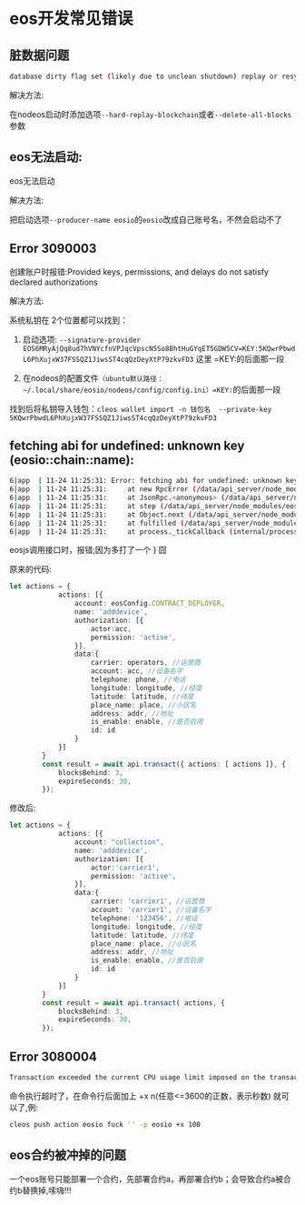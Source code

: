 # eos开发常见错误



## 脏数据问题  

```sh
database dirty flag set (likely due to unclean shutdown) replay or resync required  
```

解决方法:

在nodeos启动时添加选项`--hard-replay-blockchain`或者`--delete-all-blocks`参数  



## eos无法启动:  

eos无法启动

解决方法:

把启动选项`--producer-name eosio`的`eosio`改成自己账号名，不然会启动不了  



## Error 3090003

创建账户时报错:Provided keys, permissions, and delays do not satisfy declared authorizations  

解决方法:  

系统私钥在 2个位置都可以找到：

1. 启动选项: `--signature-provider EOS6MRyAjQq8ud7hVNYcfnVPJqcVpscN5So8BhtHuGYqET5GDW5CV=KEY:5KQwrPbwdL6PhXujxW37FSSQZ1JiwsST4cqQzDeyXtP79zkvFD3` 这里 =KEY:的后面那一段

2. 在nodeos的配置文件`（ubuntu默认路径：~/.local/share/eosio/nodeos/config/config.ini）=KEY:`的后面那一段   

找到后将私钥导入钱包：`cleos wallet import -n 钱包名  --private-key 5KQwrPbwdL6PhXujxW37FSSQZ1JiwsST4cqQzDeyXtP79zkvFD3`



## fetching abi for undefined: unknown key (eosio::chain::name):

```sh
6|app  | 11-24 11:25:31: Error: fetching abi for undefined: unknown key (eosio::chain::name):
6|app  | 11-24 11:25:31:     at new RpcError (/data/api_server/node_modules/eosjs/dist/eosjs-rpcerror.js:26:28)
6|app  | 11-24 11:25:31:     at JsonRpc.<anonymous> (/data/api_server/node_modules/eosjs/dist/eosjs-jsonrpc.js:118:35)
6|app  | 11-24 11:25:31:     at step (/data/api_server/node_modules/eosjs/dist/eosjs-jsonrpc.js:36:23)
6|app  | 11-24 11:25:31:     at Object.next (/data/api_server/node_modules/eosjs/dist/eosjs-jsonrpc.js:17:53)
6|app  | 11-24 11:25:31:     at fulfilled (/data/api_server/node_modules/eosjs/dist/eosjs-jsonrpc.js:8:58)
6|app  | 11-24 11:25:31:     at process._tickCallback (internal/process/next_tick.js:68:7)
```

eosjs调用接口时，报错;因为多打了一个 } 囧

原来的代码:

```typescript
let actions = {
            actions: [{
                account: eosConfig.CONTRACT_DEPLOYER,
                name: 'adddevice',
                authorization: [{
                    actor:acc,
                    permission: 'active',
                }],
                data:{
                    carrier: operators, //运营商
                    account: acc, //设备名字
                    telephone: phone, //电话
                    longitude: longitude, //经度
                    latitude: latitude, //纬度
                    place_name: place, //小区名
                    address: addr, //地址
                    is_enable: enable, //是否启用
                    id: id
                }
            }]
        }
        const result = await api.transact({ actions: [ actions ]}, {
            blocksBehind: 3,
            expireSeconds: 30,
        });
```

修改后:

```typescript
let actions = {
            actions: [{
                account: "collection",
                name: 'adddevice',
                authorization: [{
                    actor:'carrier1',
                    permission: 'active',
                }],
                data:{
                    carrier: 'carrier1', //运营商
                    account: 'carrier1', //设备名字
                    telephone: '123456', //电话
                    longitude: longitude, //经度
                    latitude: latitude, //纬度
                    place_name: place, //小区名
                    address: addr, //地址
                    is_enable: enable, //是否启用
                    id: id
                }
            }]
        }
        const result = await api.transact( actions, {
            blocksBehind: 3,
            expireSeconds: 30,
        });

```



## Error 3080004

```sh
Transaction exceeded the current CPU usage limit imposed on the transaction
```

命令执行超时了，在命令行后面加上 +x n(任意<=3600的正数，表示秒数) 就可以了,例: 

```sh
cleos push action eosio fuck '' -p eosio +x 100
```



## eos合约被冲掉的问题

一个eos账号只能部署一个合约，先部署合约a，再部署合约b；会导致合约a被合约b替换掉,嗦嗨!!!
